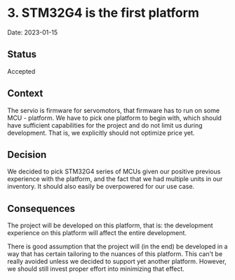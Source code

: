 # 3. STM32G4 is the first platform

Date: 2023-01-15

## Status

Accepted

## Context

The servio is firmware for servomotors, that firmware has to run on some MCU - platform.
We have to pick one platform to begin with, which should have sufficient capabilities for the project and do not limit us during development.
That is, we explicitly should not optimize price yet.

## Decision

We decided to pick STM32G4 series of MCUs given our positive previous experience with the platform, and the fact that we had multiple units in our inventory.
It should also easily be overpowered for our use case.

## Consequences

The project will be developed on this platform, that is: the development experience on this platform will affect the entire development.

There is good assumption that the project will (in the end) be developed in a way that has certain tailoring to the nuances of this platform.
This can't be really avoided unless we decided to support yet another platform.
However, we should still invest proper effort into minimizing that effect.
